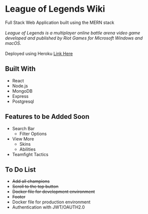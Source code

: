 # League of Legends Wiki
Full Stack Web Application built using the MERN stack
<br/> <br/>
*League of Legends is a multiplayer online battle arena video game developed and published by Riot Games for Microsoft Windows and macOS.*
<br/> <br/>
Deployed using Heroku [Link Here](https://damp-fortress-60852.herokuapp.com/)


## Built With  
* React
* Node.js
* MongoDB
* Express
* Postgresql

## Features to be Added Soon
- Search Bar
  - Filter Options
- View More
  - Skins
  - Abilities 
- Teamfight Tactics

## To Do List
- <s>Add all champions</s>
- <s>Scroll to the top button</s>
- <s>Docker file for development environment</s>
- <s>Footer</s>
- Docker file for production environment
- Authentication with JWT/OAUTH2.0
